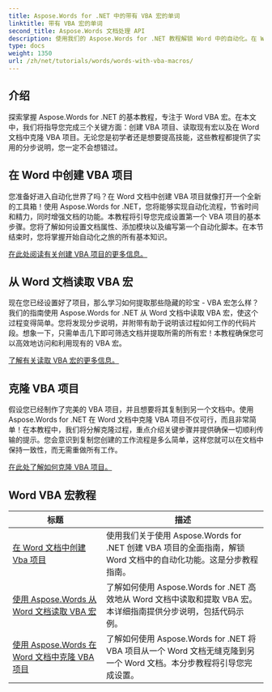 ```yaml
---
title: Aspose.Words for .NET 中的带有 VBA 宏的单词
linktitle: 带有 VBA 宏的单词
second_title: Aspose.Words 文档处理 API
description: 使用我们的 Aspose.Words for .NET 教程解锁 Word 中的自动化。在 Word 文档中高效创建、读取和克隆 VBA 宏。
type: docs
weight: 1350
url: /zh/net/tutorials/words/words-with-vba-macros/
---
```

## 介绍

探索掌握 Aspose.Words for .NET 的基本教程，专注于 Word VBA 宏。在本文中，我们将指导您完成三个关键方面：创建 VBA 项目、读取现有宏以及在 Word 文档中克隆 VBA 项目。无论您是初学者还是想要提高技能，这些教程都提供了实用的分步说明，您一定不会想错过。 

## 在 Word 中创建 VBA 项目

您准备好进入自动化世界了吗？在 Word 文档中创建 VBA 项目就像打开一个全新的工具箱！使用 Aspose.Words for .NET，您将能够实现自动化流程，节省时间和精力，同时增强文档的功能。本教程将引导您完成设置第一个 VBA 项目的基本步骤。您将了解如何设置文档属性、添加模块以及编写第一个自动化脚本。在本节结束时，您将掌握开始自动化之旅的所有基本知识。 

[在此处阅读有关创建 VBA 项目的更多信息。](./creating-vba-project/)

## 从 Word 文档读取 VBA 宏

现在您已经设置好了项目，那么学习如何提取那些隐藏的珍宝 - VBA 宏怎么样？我们的指南使用 Aspose.Words for .NET 从 Word 文档中读取 VBA 宏，使这个过程变得简单。您将发现分步说明，并附带有助于说明该过程如何工作的代码片段。想象一下，只需单击几下即可筛选文档并提取所需的所有宏！本教程确保您可以高效地访问和利用现有的 VBA 宏。 

[了解有关读取 VBA 宏的更多信息。](./reading-vba-macros-word-document/)

## 克隆 VBA 项目

假设您已经制作了完美的 VBA 项目，并且想要将其复制到另一个文档中。使用 Aspose.Words for .NET 在 Word 文档中克隆 VBA 项目不仅可行，而且非常简单！在本教程中，我们将分解克隆过程，重点介绍关键步骤并提供确保一切顺利传输的提示。您会意识到复制您创建的工作流程是多么简单，这样您就可以在文档中保持一致性，而无需重做所有工作。 

[在此处了解如何克隆 VBA 项目。](./clone-vba-project-word-document/)

 ## Word VBA 宏教程
| 标题 | 描述 |
| --- | --- |
| [在 Word 文档中创建 Vba 项目](./creating-vba-project/) | 使用我们关于使用 Aspose.Words for .NET 创建 VBA 项目的全面指南，解锁 Word 文档中的自动化功能。这是分步教程指南。 |
| [使用 Aspose.Words 从 Word 文档读取 VBA 宏](./reading-vba-macros-word-document/) | 了解如何使用 Aspose.Words for .NET 高效地从 Word 文档中读取和提取 VBA 宏。本详细指南提供分步说明，包括代码示例。 |
| [使用 Aspose.Words 在 Word 文档中克隆 VBA 项目](./clone-vba-project-word-document/) | 了解如何使用 Aspose.Words for .NET 将 VBA 项目从一个 Word 文档无缝克隆到另一个 Word 文档。本分步教程将引导您完成设置。 |